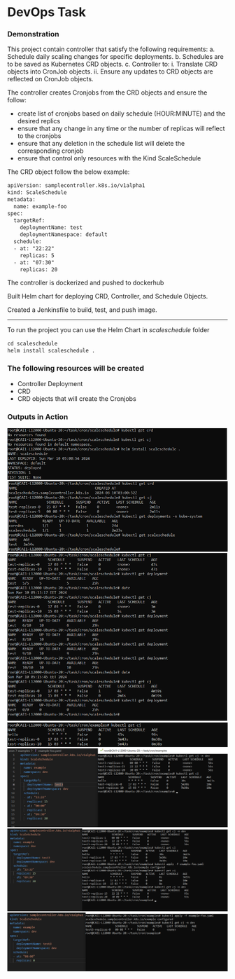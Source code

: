 # DevOps Task

### Demonstration

This project contain controller that satisfy the following requirements:
    a. Schedule daily scaling changes for specific deployments.
    b. Schedules are to be saved as Kubernetes CRD objects.
    c. Controller to:
        i. Translate CRD objects into CronJob objects.
        ii. Ensure any updates to CRD objects are reflected on CronJob objects.
        
The controller creates Cronjobs from the CRD objects and ensure the follow:
- create list of cronjobs based on daily schedule (HOUR:MINUTE) and the desired replics
- ensure that any change in any time or the number of replicas will reflect to the cronjobs
- ensure that any deletion in the schedule list will delete the corresponding cronjob
- ensure that control only resources with the Kind ScaleSchedule

The CRD object follow the below example:

```
apiVersion: samplecontroller.k8s.io/v1alpha1
kind: ScaleSchedule
metadata:
  name: example-foo
spec:
  targetRef:
    deploymentName: test
    deploymentNamespace: default
  schedule:
  - at: "22:22"
    replicas: 5
  - at: "07:30"
    replicas: 20
```


The controller is dockerized and pushed to dockerhub

Built Helm chart for deploying CRD, Controller, and Schedule
Objects. 

Created a Jenkinsfile to build, test, and push image.


----------------------------------------------------------------------------

To run the project you can use the Helm Chart in *scaleschedule* folder

```
cd scaleschedule
helm install scaleschedule .
```    


### The following resources will be created
  
  - Controller Deployment
  - CRD
  - CRD objects that will create the Cronjobs

  

### Outputs in Action

![1](https://github.com/Ahmed3sam/scale-schedule/blob/main/screenshots/1.png?raw=true)
![2](https://github.com/Ahmed3sam/scale-schedule/blob/main/screenshots/2.png?raw=true)
![3](https://github.com/Ahmed3sam/scale-schedule/blob/main/screenshots/3.png?raw=true)
![4](https://github.com/Ahmed3sam/scale-schedule/blob/main/screenshots/4.png?raw=true)
![5](https://github.com/Ahmed3sam/scale-schedule/blob/main/screenshots/5.png?raw=true)
![6](https://github.com/Ahmed3sam/scale-schedule/blob/main/screenshots/6.png?raw=true)
![7](https://github.com/Ahmed3sam/scale-schedule/blob/main/screenshots/7.png?raw=true)
